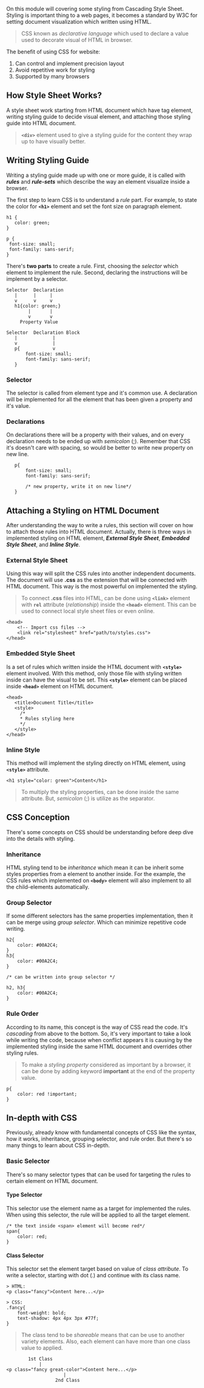 On this module will covering some styling from Cascading Style Sheet. Styling is important thing to a web pages, it becomes a standard by W3C for setting document visualization which written using HTML.

> CSS known as *declarative language* which used to declare a value used to decorate visual of HTML in browser.

The benefit of using CSS for website:
1. Can control and implement precision layout
2. Avoid repetitive work for styling
3. Supported by many browsers

## How Style Sheet Works?
A style sheet work starting from HTML document which have tag element, writing styling guide to decide visual element, and attaching those styling guide into HTML document.

> **`<div>`** element used to give a styling guide for the content they wrap up to have visually better.

## Writing Styling Guide
Writing a styling guide made up with one or more guide, it is called with ***rules*** and ***rule-sets*** which describe the way an element visualize inside a browser.

The first step to learn CSS is to understand a *rule* part. For example, to state the color for **`<h1>`** element and set the font size on paragraph element.
```
h1 {
   color: green;
}

p {
 font-size: small;
 font-family: sans-serif;
}
```

There's **two parts** to create a rule. First, choosing the *selector* which element to implement the rule. Second, declaring the instructions will be implement by a selector.
```
Selector  Declaration
   |      |     |
   v      v     v
   h1{color: green;}
        |       |
        v       v
     Property Value
```

```
Selector  Declaration Block
   |             |     
   v             |     
   p{            v
	   font-size: small;
	   font-family: sans-serif;
   }
```

### Selector
The selector is called from element type and it's common use. A declaration will be implemented for all the element that has been given a property and it's value.

### Declarations
On declarations there will be a property with their values, and on every declaration needs to be ended up with *semicolon* (;). Remember that CSS it's doesn't care with spacing, so would be better to write new property on new line.
```
   p{            
	   font-size: small;
	   font-family: sans-serif;
	   
	   /* new property, write it on new line*/
   }
```

## Attaching a Styling on HTML Document
After understanding the way to write a rules, this section will cover on how to attach those rules into HTML document. Actually, there is three ways in implemented styling on HTML element, ***External Style Sheet***, ***Embedded Style Sheet***, and ***Inline Style***.

### External Style Sheet
Using this way will split the CSS rules into another independent documents. The document will use **.css** as the extension that will be connected with HTML document. This way is the most powerful on implemented the styling. 

> To connect **.css** files into HTML, can be done using **`<link>`** element with **`rel`** attribute (*relationship*) inside the **`<head>`** element. This can be used to connect local style sheet files or even online.

```
<head>
	<!-- Import css files -->
	<link rel="stylesheet" href="path/to/styles.css">
</head>
```

### Embedded Style Sheet
Is a set of rules which written inside the HTML document with **`<style>`** element involved. With this method, only those file with styling written inside can have the visual to be set. This **`<style>`** element can be placed inside **`<head>`** element on HTML document.
```
<head>
   <title>Document Title</title>
   <style>
     /*
     * Rules styling here
     */
   </style>
</head>
```

### Inline Style
This method will implement the styling directly on HTML element, using **`<style>`** attribute. 
```
<h1 style="color: green">Content</h1>
```

> To multiply the styling properties, can be done inside the same attribute. But, *semicolon* (;) is utilize as the separator.

## CSS Conception
There's some concepts on CSS should be understanding before deep dive into the details with styling.

### Inheritance
HTML styling tend to be *inheritance* which mean it can be inherit some styles properties from a element to another inside. For the example, the CSS rules which implemented on **`<body>`** element will also implement to all the child-elements automatically.

### Group Selector
If some different selectors has the same properties implementation, then it can be merge using *group selector*. Which can minimize repetitive code writing.
```
h2{
	color: #00A2C4;
}
h3{
	color: #00A2C4;
}

/* can be written into group selector */

h2, h3{
	color: #00A2C4;
}
```

### Rule Order
According to its name, this concept is the way of CSS read the code. It's *cascading* from above to the bottom. So, it's very important to take a look while writing the code, because when conflict appears it is causing by the implemented styling inside the same HTML document and overrides other styling rules.

> To make a *styling property* considered as important by a browser, it can be done by adding keyword **important** at the end of the property value.

```
p{
	color: red !important;
}
```

## In-depth with CSS
Previously, already know with fundamental concepts of CSS like the syntax, how it works, inheritance, grouping selector, and rule order. But there's so many things to learn about CSS in-depth.

### Basic Selector
There's so many selector types that can be used for targeting the rules to certain element on HTML document.

#### Type Selector
This selector use the element name as a target for implemented the rules. When using this selector, the rule will be applied to all the target element.
```
/* the text inside <span> element will become red*/
span{
	color: red;
}
```

#### Class Selector
This selector set the element target based on value of *class attribute*. To write a selector, starting with dot (.) and continue with its class name.
```
> HTML:
<p class="fancy">Content here...</p>

> CSS:
.fancy{
	font-weight: bold;
	text-shadow: 4px 4px 3px #77f;
}
```

> The class tend to be *shareable* means that can be use to another variety elements. Also, each element can have more than one class value to applied.

```
	    1st Class
            |
<p class="fancy great-color">Content here...</p>
				     |
		     	  2nd Class
```












